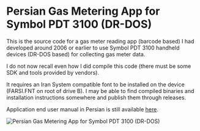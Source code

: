 # Persian Gas Metering App for Symbol PDT 3100 (DR-DOS)

This is the source code for a gas meter reading app (barcode based) I had developed around 2006 or earlier to use Symbol PDT 3100 handheld devices (DR-DOS based) for collecting gas meter data.

I do not now recall even how I did compile this code (there must be some SDK and tools provided by vendors).

It requires an Iran System compatible font to be installed on the device (FARSI.FNT on root of drive B). I may be able to find compiled binaries and installation instructions somewhere and publish them through releases.

Application end user manual in Persian is still available [here](http://arakara.gozir.com/products/3100/manual/).

![Persian Gas Metering App for Symbol PDT 3100 (DR-DOS)](https://user-images.githubusercontent.com/582212/91068100-ffb04f80-e648-11ea-8bad-d1da7ba9fe1b.jpg)


